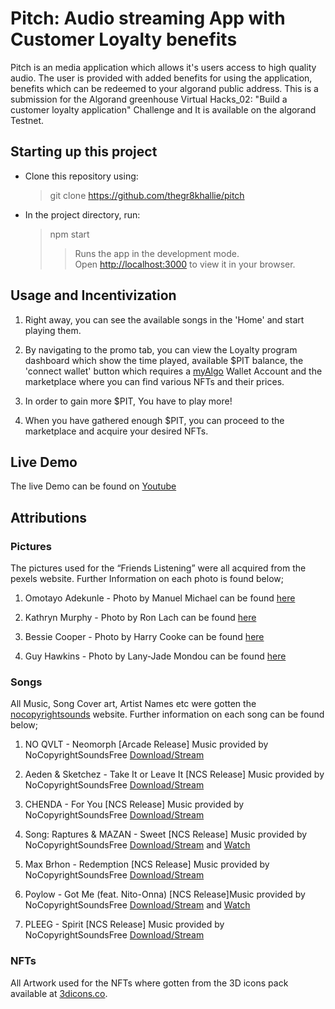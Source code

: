 # Pitch: Audio streaming App with Customer Loyalty benefits

Pitch is an media application which allows it's users access to high quality audio. The user is provided with added benefits for using the application, benefits which can be redeemed to your algorand public address. This is a submission for the Algorand greenhouse Virtual Hacks_02: "Build a customer loyalty application" Challenge and It is available on the algorand Testnet.

## Starting up this project

- Clone this repository using:

  > git clone https://github.com/thegr8khallie/pitch

- In the project directory, run:

  > npm start
  >
  > > Runs the app in the development mode.\
  > > Open [http://localhost:3000](http://localhost:3000) to view it in your browser.

## Usage and Incentivization

1. Right away, you can see the available songs in the 'Home' and start playing them.

2. By navigating to the promo tab, you can view the Loyalty program dashboard which show the time played, available $PIT balance, the 'connect wallet' button which requires a [myAlgo](https://wallet.myalgo.com/) Wallet Account and the marketplace where you can find various NFTs and their prices.

3. In order to gain more $PIT, You have to play more!

4. When you have gathered enough $PIT, you can proceed to the marketplace and acquire your desired NFTs.

## Live Demo

The live Demo can be found on [Youtube](https://youtu.be/lAWD5LgHiZg)

## Attributions

### Pictures

The pictures used for the “Friends Listening” were all acquired from the pexels website. Further Information on each photo is found below;

1. Omotayo Adekunle - Photo by Manuel Michael can be found [here](https://www.pexels.com/photo/woman-in-traditional-clothing-13646260/)

2. Kathryn Murphy - Photo by Ron Lach can be found [here](https://www.pexels.com/photo/male-photographer-taking-photo-at-home-with-analog-camera-10272672)

3. Bessie Cooper - Photo by Harry Cooke can be found [here](https://www.pexels.com/photo/calm-woman-standing-against-blue-wall-and-looking-at-camera-6533881/)

4. Guy Hawkins - Photo by Lany-Jade Mondou can be found [here](https://www.pexels.com/photo/atelier-murri-13979654/)

### Songs

All Music, Song Cover art, Artist Names etc were gotten the [nocopyrightsounds](ncs.io) website. Further information on each song can be found below;

1. NO QVLT - Neomorph [Arcade Release] Music provided by NoCopyrightSoundsFree [Download/Stream](http://ncs.io/Neomorph)

2. Aeden & Sketchez - Take It or Leave It [NCS Release] Music provided by NoCopyrightSoundsFree [Download/Stream](http://ncs.io/TakeItOrLeaveIt)

3. CHENDA - For You [NCS Release] Music provided by NoCopyrightSoundsFree [Download/Stream](http://ncs.io/CH_ForYou)

4. Song: Raptures & MAZAN - Sweet [NCS Release] Music provided by NoCopyrightSoundsFree [Download/Stream](http://ncs.io/Sweet) and [Watch](http://youtu.be/G6uNEyZe4Nc)

5. Max Brhon - Redemption [NCS Release] Music provided by NoCopyrightSoundsFree [Download/Stream](http://ncs.io/MB_Redemption)

6. Poylow - Got Me (feat. Nito-Onna) [NCS Release]Music provided by NoCopyrightSoundsFree [Download/Stream](http://NCS.io/GotMe) and [Watch](http://youtu.be/XnvqUTLuHyM)
 
7. PLEEG - Spirit [NCS Release] Music provided by NoCopyrightSoundsFree [Download/Stream](http://NCS.io/Spirit)

### NFTs

All Artwork used for the NFTs where gotten from the 3D icons pack available at [3dicons.co](http://3dicons.co).

